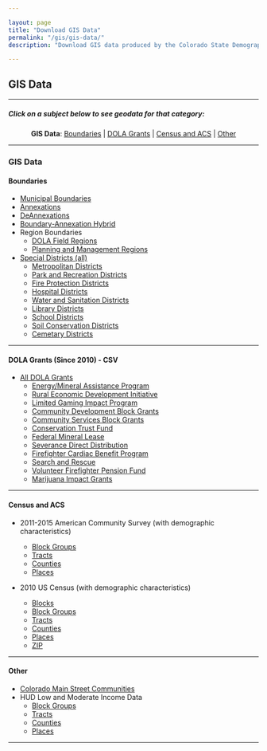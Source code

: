 ```yaml
---

layout: page
title: "Download GIS Data"
permalink: "/gis/gis-data/"
description: "Download GIS data produced by the Colorado State Demography Office, and the Department of Local Affairs"

---
```


## GIS Data

- - -

##### Click on a subject below to see geodata for that category:

<div style="text-align: center;" markdown="1">

**GIS Data**:  [Boundaries](#boundaries) \| [DOLA Grants](#dola-grants-since-2010---csv) \| [Census and ACS](#census-and-acs) \| [Other](#other)

</div>

-----

### GIS Data

#### Boundaries

- [Municipal Boundaries](https://storage.googleapis.com/co-publicdata/MuniBounds.zip)
- [Annexations](https://storage.googleapis.com/co-publicdata/Annexations.zip)
- [DeAnnexations](https://storage.googleapis.com/co-publicdata/DeAnnexations.zip)
- [Boundary-Annexation Hybrid](https://storage.googleapis.com/co-publicdata/Web_Annexations.zip)
- Region Boundaries
  - [DOLA Field Regions](https://storage.googleapis.com/co-publicdata/Field_Regions.zip)
  - [Planning and Management Regions](https://storage.googleapis.com/co-publicdata/Planning_Regions.zip)
- [Special Districts (all)](https://storage.googleapis.com/co-publicdata/dlall.zip)
  - [Metropolitan Districts](https://storage.googleapis.com/co-publicdata/dlmetro.zip)
  - [Park and Recreation Districts](https://storage.googleapis.com/co-publicdata/dlpark.zip)
  - [Fire Protection Districts](https://storage.googleapis.com/co-publicdata/dlfire.zip)
  - [Hospital Districts](https://storage.googleapis.com/co-publicdata/dlhospital.zip)
  - [Water and Sanitation Districts](https://storage.googleapis.com/co-publicdata/dlwatersan.zip)
  - [Library Districts](https://storage.googleapis.com/co-publicdata/dllibrary.zip)
  - [School Districts](https://storage.googleapis.com/co-publicdata/dlschool.zip)
  - [Soil Conservation Districts](https://storage.googleapis.com/co-publicdata/dlsoil.zip)
  - [Cemetary Districts](https://storage.googleapis.com/co-publicdata/dlcemetary.zip)

----

#### DOLA Grants (Since 2010) - CSV

- [All DOLA Grants](https://storage.googleapis.com/co-publicdata/ALL_grants.csv)
  - [Energy/Mineral Assistance Program](https://storage.googleapis.com/co-publicdata/EIAF_grants.csv)
  - [Rural Economic Development Initiative](https://storage.googleapis.com/co-publicdata/REDI_grants.csv)
  - [Limited Gaming Impact Program](https://storage.googleapis.com/co-publicdata/GAME_grants.csv)
  - [Community Development Block Grants](https://storage.googleapis.com/co-publicdata/CDBG_grants.csv)
  - [Community Services Block Grants](https://storage.googleapis.com/co-publicdata/CSBG_grants.csv)
  - [Conservation Trust Fund](https://storage.googleapis.com/co-publicdata/CTF_grants.csv)
  - [Federal Mineral Lease](https://storage.googleapis.com/co-publicdata/FML_grants.csv)
  - [Severance Direct Distribution](https://storage.googleapis.com/co-publicdata/SEV_DIST_grants.csv)
  - [Firefighter Cardiac Benefit Program](https://storage.googleapis.com/co-publicdata/FFB_grants.csv)
  - [Search and Rescue](https://storage.googleapis.com/co-publicdata/SAR_grants.csv)
  - [Volunteer Firefighter Pension Fund](https://storage.googleapis.com/co-publicdata/VFP_grants.csv)
  - [Marijuana Impact Grants](https://storage.googleapis.com/co-publicdata/MJ_grants.csv)
  
----

#### Census and ACS

- 2011-2015 American Community Survey (with demographic characteristics)
  - [Block Groups](https://storage.googleapis.com/co-publicdata/ACS1115_bg.zip)
  - [Tracts](https://storage.googleapis.com/co-publicdata/ACS1115_tract.zip)
  - [Counties](https://storage.googleapis.com/co-publicdata/ACS1115_county.zip)
  - [Places](https://storage.googleapis.com/co-publicdata/ACS1115_place.zip)

- 2010 US Census (with demographic characteristics)
  - [Blocks](https://storage.googleapis.com/co-publicdata/Census%20Blocks%202010.zip)
  - [Block Groups](https://storage.googleapis.com/co-publicdata/Census%20Block%20Groups%202010.zip)
  - [Tracts](https://storage.googleapis.com/co-publicdata/Census%20Tracts%202010.zip)
  - [Counties](https://storage.googleapis.com/co-publicdata/Census%20Counties%202010.zip)
  - [Places](https://storage.googleapis.com/co-publicdata/Census%20Places%202010.zip)
  - [ZIP](https://storage.googleapis.com/co-publicdata/Census%20Zipcodes%202010.zip)

----

#### Other

- [Colorado Main Street Communities](https://storage.googleapis.com/co-publicdata/CO_Main_Street.zip)
- HUD Low and Moderate Income Data
  - [Block Groups](https://storage.googleapis.com/co-publicdata/lm_bg.zip)
  - [Tracts](https://storage.googleapis.com/co-publicdata/lm_tr.zip)
  - [Counties](https://storage.googleapis.com/co-publicdata/lm_cnty.zip)
  - [Places](https://storage.googleapis.com/co-publicdata/lm_pl.zip)

----


